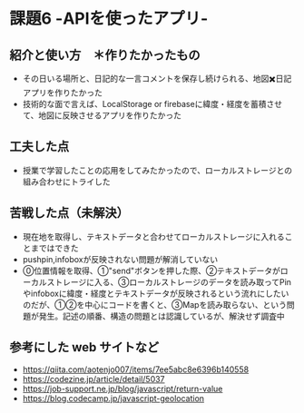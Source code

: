 # 課題6 -APIを使ったアプリ-

## 紹介と使い方　＊作りたかったもの
  - その日いる場所と、日記的な一言コメントを保存し続けられる、地図✖️日記アプリを作りたかった
  - 技術的な面で言えば、LocalStorage or firebaseに緯度・経度を蓄積させて、地図に反映させるアプリを作りたかった

## 工夫した点
  - 授業で学習したことの応用をしてみたかったので、ローカルストレージとの組み合わせにトライした

## 苦戦した点（未解決）
  - 現在地を取得し、テキストデータと合わせてローカルストレージに入れることまではできた
  - pushpin,infoboxが反映されない問題が解消していない
  - ⓪位置情報を取得、①"send"ボタンを押した際、②テキストデータがローカルストレージに入る、③ローカルストレージのデータを読み取ってPinやinfoboxに緯度・経度とテキストデータが反映されるという流れにしたいのだが、①②を中心にコードを書くと、③Mapを読み取らない、という問題が発生。記述の順番、構造の問題とは認識しているが、解決せず調査中

## 参考にした web サイトなど
  - https://qiita.com/aotenjo007/items/7ee5abc8e6396b140558
  - https://codezine.jp/article/detail/5037
  - https://job-support.ne.jp/blog/javascript/return-value
  - https://blog.codecamp.jp/javascript-geolocation
